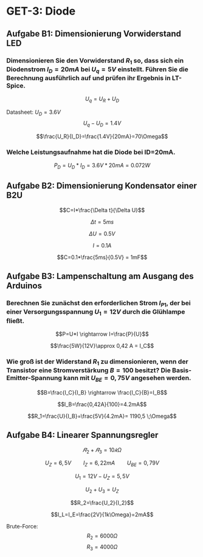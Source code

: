 # GET-3: Diode

## Aufgabe B1: Dimensionierung Vorwiderstand LED

### Dimensionieren Sie den Vorwiderstand $R_1$ so, dass sich ein Diodenstrom $I_D=20mA$ bei $U_q=5V$ einstellt. Führen Sie die Berechnung ausführlich auf und prüfen ihr Ergebnis in LT-Spice.

$$U_q=U_R+U_D$$

Datasheet: $U_D = 3.6 V$
$$U_q-U_D=1.4V$$

$$\frac{U_R}{I_D}=\frac{1.4V}{20mA}=70\Omega$$

### Welche Leistungsaufnahme hat die Diode bei ID=20mA.

$$P_D=U_D*I_D = 3.6V*20mA = 0.072 W$$

## Aufgabe B2: Dimensionierung Kondensator einer B2U

$$C=I*\frac{\Delta t}{\Delta U}$$

$$\Delta t = 5ms$$

$$\Delta U = 0.5V$$

$$I = 0.1A$$

$$C=0.1*\frac{5ms}{0.5V} = 1mF$$

## Aufgabe B3: Lampenschaltung am Ausgang des Arduinos

### Berechnen Sie zunächst den erforderlichen Strom $I_{P1}$, der bei einer Versorgungsspannung $U_1=12V$ durch die Glühlampe fließt.

$$P=U*I \rightarrow I=\frac{P}{U}$$

$$\frac{5W}{12V}\approx 0,42 A = I_C$$

### Wie groß ist der Widerstand $R_1$ zu dimensionieren, wenn der Transistor eine Stromverstärkung $B=100$ besitzt? Die Basis-Emitter-Spannung kann mit $U_{BE}=0,75V$ angesehen werden.

$$B=\frac{I_C}{I_B} \rightarrow \frac{I_C}{B}=I_B$$

$$I_B=\frac{0,42A}{100}=4.2mA$$

$$R_1=\frac{U}{I_B}=\frac{5V}{4.2mA}= ‭1190,5 \;\Omega‬$$

## Aufgabe B4: Linearer Spannungsregler

$$𝑅_2+𝑅_3=10𝑘\Omega$$

$$U_Z=6,5V \qquad I_Z=6,22mA \qquad U_{BE}=0,79V$$

$$U_1 = 12V - U_Z = 5,5V$$

$$U_2+U_3=U_Z$$

$$R_2=\frac{U_2}{I_2}$$

$$I_L=I_E=\frac{2V}{1k\Omega}=2mA$$

Brute-Force:
$$R_2=6000 \Omega$$
$$R_3=4000 \Omega$$
